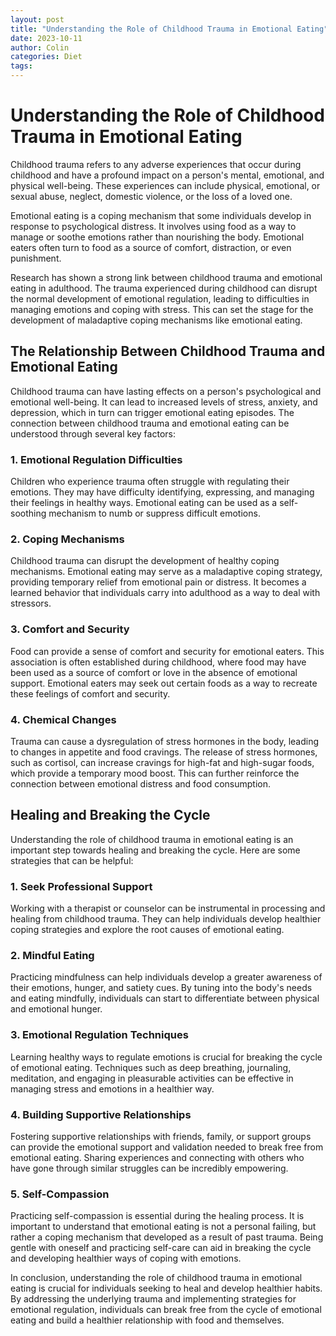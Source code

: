 ```yaml
---
layout: post
title: "Understanding the Role of Childhood Trauma in Emotional Eating"
date: 2023-10-11
author: Colin
categories: Diet
tags: 
---
```


# Understanding the Role of Childhood Trauma in Emotional Eating

Childhood trauma refers to any adverse experiences that occur during childhood and have a profound impact on a person's mental, emotional, and physical well-being. These experiences can include physical, emotional, or sexual abuse, neglect, domestic violence, or the loss of a loved one. 

Emotional eating is a coping mechanism that some individuals develop in response to psychological distress. It involves using food as a way to manage or soothe emotions rather than nourishing the body. Emotional eaters often turn to food as a source of comfort, distraction, or even punishment.

Research has shown a strong link between childhood trauma and emotional eating in adulthood. The trauma experienced during childhood can disrupt the normal development of emotional regulation, leading to difficulties in managing emotions and coping with stress. This can set the stage for the development of maladaptive coping mechanisms like emotional eating.

## The Relationship Between Childhood Trauma and Emotional Eating

Childhood trauma can have lasting effects on a person's psychological and emotional well-being. It can lead to increased levels of stress, anxiety, and depression, which in turn can trigger emotional eating episodes. The connection between childhood trauma and emotional eating can be understood through several key factors:

### 1. Emotional Regulation Difficulties

Children who experience trauma often struggle with regulating their emotions. They may have difficulty identifying, expressing, and managing their feelings in healthy ways. Emotional eating can be used as a self-soothing mechanism to numb or suppress difficult emotions.

### 2. Coping Mechanisms

Childhood trauma can disrupt the development of healthy coping mechanisms. Emotional eating may serve as a maladaptive coping strategy, providing temporary relief from emotional pain or distress. It becomes a learned behavior that individuals carry into adulthood as a way to deal with stressors.

### 3. Comfort and Security

Food can provide a sense of comfort and security for emotional eaters. This association is often established during childhood, where food may have been used as a source of comfort or love in the absence of emotional support. Emotional eaters may seek out certain foods as a way to recreate these feelings of comfort and security.

### 4. Chemical Changes

Trauma can cause a dysregulation of stress hormones in the body, leading to changes in appetite and food cravings. The release of stress hormones, such as cortisol, can increase cravings for high-fat and high-sugar foods, which provide a temporary mood boost. This can further reinforce the connection between emotional distress and food consumption.

## Healing and Breaking the Cycle

Understanding the role of childhood trauma in emotional eating is an important step towards healing and breaking the cycle. Here are some strategies that can be helpful:

### 1. Seek Professional Support

Working with a therapist or counselor can be instrumental in processing and healing from childhood trauma. They can help individuals develop healthier coping strategies and explore the root causes of emotional eating.

### 2. Mindful Eating

Practicing mindfulness can help individuals develop a greater awareness of their emotions, hunger, and satiety cues. By tuning into the body's needs and eating mindfully, individuals can start to differentiate between physical and emotional hunger.

### 3. Emotional Regulation Techniques

Learning healthy ways to regulate emotions is crucial for breaking the cycle of emotional eating. Techniques such as deep breathing, journaling, meditation, and engaging in pleasurable activities can be effective in managing stress and emotions in a healthier way.

### 4. Building Supportive Relationships

Fostering supportive relationships with friends, family, or support groups can provide the emotional support and validation needed to break free from emotional eating. Sharing experiences and connecting with others who have gone through similar struggles can be incredibly empowering.

### 5. Self-Compassion

Practicing self-compassion is essential during the healing process. It is important to understand that emotional eating is not a personal failing, but rather a coping mechanism that developed as a result of past trauma. Being gentle with oneself and practicing self-care can aid in breaking the cycle and developing healthier ways of coping with emotions.

In conclusion, understanding the role of childhood trauma in emotional eating is crucial for individuals seeking to heal and develop healthier habits. By addressing the underlying trauma and implementing strategies for emotional regulation, individuals can break free from the cycle of emotional eating and build a healthier relationship with food and themselves.